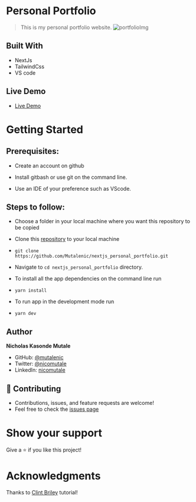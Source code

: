 # Personal Portfolio
> This is my personal portfolio website.
![portfolioImg](https://user-images.githubusercontent.com/19844175/189676701-581367b1-0eb2-4b02-8a34-3f33116324b4.png)

## Built With

- NextJs
- TailwindCss
- VS code

## Live Demo

- [Live Demo](https://nicholasmutale.vercel.app/)


# Getting Started
## Prerequisites:


- Create an account on github

- Install gitbash or use git on the command line.

- Use an IDE of your preference such as VScode.

## Steps to follow:

- Choose a folder in your local machine where you want this repository to be copied

- Clone this [repository](https://github.com/Mutalenic/nextjs_personal_portfolio) to your local machine 
- ```
  git clone https://github.com/Mutalenic/nextjs_personal_portfolio.git
  ```

- Navigate to `cd nextjs_personal_portfolio`  directory.

- To install all the app dependencies on the command line run
- ```
  yarn install
  ``` 
- To run app in the development mode run 
- ```
  yarn dev
  ```


## Author

**Nicholas Kasonde Mutale**

- GitHub: [@mutalenic](https://github.com/mutalenic)
- Twitter: [@nicomutale](https://twitter.com/nicomutale)
- LinkedIn: [nicomutale](https://linkedin.com/in/nicomutale)

## 🤝 Contributing
- Contributions, issues, and feature requests are welcome!
- Feel free to check the [issues page](https://github.com/Mutalenic/nextjs_personal_portfolio/issues)

# Show your support
Give a ⭐ if you like this project!

# Acknowledgments
Thanks to [Clint Briley](https://www.youtube.com/watch?v=CMx51wpd7g4&list=PPSV) tutorial!
